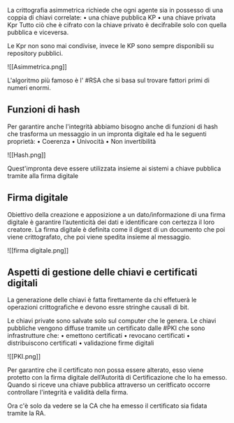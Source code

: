 La crittografia asimmetrica richiede che ogni agente sia in possesso di una coppia di chiavi correlate: 
	• una chiave pubblica KP 
	• una chiave privata Kpr
Tutto ciò che è cifrato con la chiave privato è decifrabile solo con quella pubblica e viceversa.

Le Kpr non sono mai condivise, invece le KP sono sempre disponibili su repository pubblici.

![[Asimmetrica.png]]

L'algoritmo più famoso è l' #RSA che si basa sul trovare fattori primi di numeri enormi.

## Funzioni di hash

Per garantire anche l'integrità abbiamo bisogno anche di funzioni di hash che trasforma un messaggio in un impronta digitale ed ha le seguenti proprietà:
	• Coerenza
	• Univocità
	• Non invertibilità

![[Hash.png]]

Quest'impronta deve essere utilizzata insieme ai sistemi a chiave pubblica
tramite alla firma digitale

## Firma digitale

Obiettivo della creazione e apposizione a un dato/informazione di una firma digitale è garantire l’autenticità dei dati e identificare con certezza il loro creatore.
La firma digitale è definita come il digest di un documento che poi viene crittografato, che poi viene spedita insieme al messaggio.

![[firma digitale.png]]

## Aspetti di gestione delle chiavi e certificati digitali

La generazione delle chiavi è fatta firettamente da chi effetuerà le operazioni crittografiche e devono essre stringhe causali di bit.

Le chiavi private sono salvate solo sul computer che le genera.
Le chiavi pubbliche vengono diffuse tramite un certificato dalle #PKI che sono infrastrutture che:
	• emettono certificati
	• revocano certificati
	• distribuiscono certificati
	• validazione firme digitali

![[PKI.png]]

Per garantire che il certificato non possa essere alterato, esso viene protetto con la firma digitale dell’Autorità di Certificazione che lo ha emesso. Quando si riceve una chiave pubblica attraverso un ceritficato occorre controllare l'integrità e validità della firma.

Ora c'è solo da vedere se la CA che ha emesso il certificato sia fidata tramite la RA.
